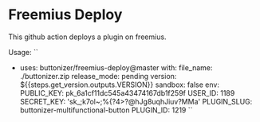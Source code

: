 # Freemius Deploy

This github action deploys a plugin on freemius.

Usage:
``
- uses: buttonizer/freemius-deploy@master
  with:
    file_name: ./buttonizer.zip
    release_mode: pending
    version: ${{steps.get_version.outputs.VERSION}}
    sandbox: false
  env:
    PUBLIC_KEY: pk_6a1cf11dc545a43474167db1f259f
    USER_ID: 1189
    SECRET_KEY: 'sk_;k7ol~;%{?4>?@hJg8uqhJiuv?MMa'
    PLUGIN_SLUG: buttonizer-multifunctional-button
    PLUGIN_ID: 1219
``
